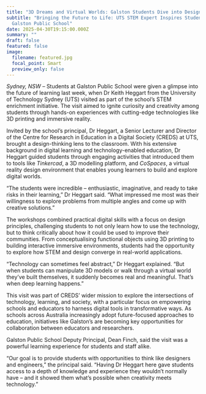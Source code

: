 ```yaml
---
title: "3D Dreams and Virtual Worlds: Galston Students Dive into Design with UTS"
subtitle: "Bringing the Future to Life: UTS STEM Expert Inspires Students at
  Galston Public School"
date: 2025-04-30T19:15:00.000Z
summary: ""
draft: false
featured: false
image:
  filename: featured.jpg
  focal_point: Smart
  preview_only: false
---
```

*Sydney, NSW –* Students at Galston Public School were given a glimpse into the future of learning last week, when Dr Keith Heggart from the University of Technology Sydney (UTS) visited as part of the school’s STEM enrichment initiative. The visit aimed to ignite curiosity and creativity among students through hands-on experiences with cutting-edge technologies like 3D printing and immersive reality.

Invited by the school’s principal, Dr Heggart, a Senior Lecturer and Director of the Centre for Research in Education in a Digital Society (CREDS) at UTS, brought a design-thinking lens to the classroom. With his extensive background in digital learning and technology-enabled education, Dr Heggart guided students through engaging activities that introduced them to tools like *Tinkercad*, a 3D modelling platform, and *CoSpaces*, a virtual reality design environment that enables young learners to build and explore digital worlds.

“The students were incredible – enthusiastic, imaginative, and ready to take risks in their learning,” Dr Heggart said. “What impressed me most was their willingness to explore problems from multiple angles and come up with creative solutions.”

The workshops combined practical digital skills with a focus on design principles, challenging students to not only learn how to use the technology, but to think critically about how it could be used to improve their communities. From conceptualising functional objects using 3D printing to building interactive immersive environments, students had the opportunity to explore how STEM and design converge in real-world applications.

“Technology can sometimes feel abstract,” Dr Heggart explained. “But when students can manipulate 3D models or walk through a virtual world they’ve built themselves, it suddenly becomes real and meaningful. That’s when deep learning happens.”

This visit was part of CREDS’ wider mission to explore the intersections of technology, learning, and society, with a particular focus on empowering schools and educators to harness digital tools in transformative ways. As schools across Australia increasingly adopt future-focused approaches to education, initiatives like Galston’s are becoming key opportunities for collaboration between educators and researchers.

Galston Public School Deputy Principal, Dean Finch, said the visit was a powerful learning experience for students and staff alike.

“Our goal is to provide students with opportunities to think like designers and engineers,” the principal said. “Having Dr Heggart here gave students access to a depth of knowledge and experience they wouldn’t normally have – and it showed them what’s possible when creativity meets technology.”
